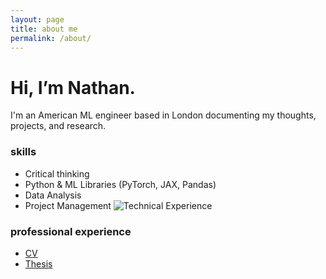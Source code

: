 ```yaml
---
layout: page
title: about me
permalink: /about/
---
```


# Hi, I’m Nathan. 

I'm an American ML engineer based in London documenting my thoughts, projects, and research.

### skills
- Critical thinking
- Python & ML Libraries (PyTorch, JAX, Pandas)
- Data Analysis
- Project Management
![Technical Experience](https://itsnemoooo.github.io/assets/images/skills.png)
### professional experience
- [CV](assets/NCarey.pdf)
- [Thesis](assets/Thesis.pdf)